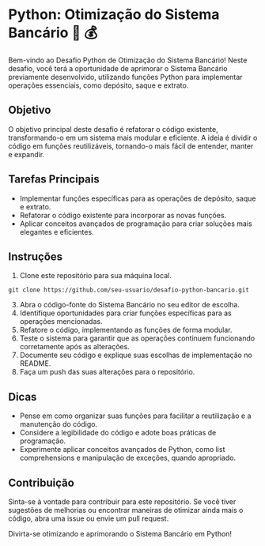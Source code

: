 # Python: Otimização do Sistema Bancário 🐍 💰
Bem-vindo ao Desafio Python de Otimização do Sistema Bancário! Neste desafio, você terá a oportunidade de aprimorar o Sistema Bancário previamente desenvolvido, utilizando funções Python para implementar operações essenciais, como depósito, saque e extrato.

## Objetivo
O objetivo principal deste desafio é refatorar o código existente, transformando-o em um sistema mais modular e eficiente. A ideia é dividir o código em funções reutilizáveis, tornando-o mais fácil de entender, manter e expandir.

## Tarefas Principais
* Implementar funções específicas para as operações de depósito, saque e extrato.
* Refatorar o código existente para incorporar as novas funções.
* Aplicar conceitos avançados de programação para criar soluções mais elegantes e eficientes.
  
## Instruções
1. Clone este repositório para sua máquina local.
   
```#!/bin/bash
git clone https://github.com/seu-usuario/desafio-python-bancario.git
```

3. Abra o código-fonte do Sistema Bancário no seu editor de escolha.
4. Identifique oportunidades para criar funções específicas para as operações mencionadas.
5. Refatore o código, implementando as funções de forma modular.
6. Teste o sistema para garantir que as operações continuem funcionando corretamente após as alterações.
7. Documente seu código e explique suas escolhas de implementação no README.
8. Faça um push das suas alterações para o repositório.
## Dicas
* Pense em como organizar suas funções para facilitar a reutilização e a manutenção do código.
* Considere a legibilidade do código e adote boas práticas de programação.
* Experimente aplicar conceitos avançados de Python, como list comprehensions e manipulação de exceções, quando apropriado.
## Contribuição
Sinta-se à vontade para contribuir para este repositório. Se você tiver sugestões de melhorias ou encontrar maneiras de otimizar ainda mais o código, abra uma issue ou envie um pull request.

Divirta-se otimizando e aprimorando o Sistema Bancário em Python!






